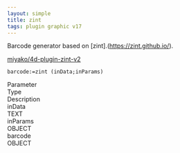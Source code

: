 ```yaml
---
layout: simple
title: zint
tags: plugin graphic v17
---
```


Barcode generator based on [zint].(https://zint.github.io/).

<!--more-->

[miyako/4d-plugin-zint-v2](https://github.com/miyako/4d-plugin-zint-v2/)

```
barcode:=zint (inData;inParams)
```

<div class="grid">
  <div class="syntax-th cell cell--2">Parameter</div>
  <div class="syntax-th cell cell--2">Type</div>
  <div class="syntax-th cell cell--8">Description</div>
  <div class="syntax-td cell cell--2">inData</div>
  <div class="syntax-td cell cell--2">TEXT</div>
  <div class="syntax-td cell cell--8"></div>
  <div class="syntax-td cell cell--2">inParams</div>
  <div class="syntax-td cell cell--2">OBJECT</div>
  <div class="syntax-td cell cell--8"></div>   
  <div class="syntax-td cell cell--2">barcode</div>
  <div class="syntax-td cell cell--2">OBJECT</div>
  <div class="syntax-td cell cell--8"></div>    
</div> 


